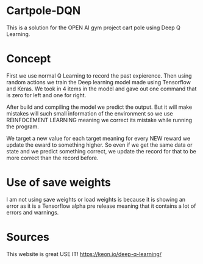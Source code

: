 # Cartpole-DQN
This is a solution for the OPEN AI gym project cart pole using Deep Q Learning.

# Concept
First we use normal Q Learning to record the past expierence. Then using random actions we train the Deep learning model made using 
Tensorflow and Keras. We took in 4 items in the model and gave out one command that is zero for left and one for right. 

After build and compiling the model we predict the output. But it will make mistakes will such small information of the environment 
so we use REINFOCEMENT LEARNING meaning we correct its mistake while running the program.

We target a new value for each target meaning for every NEW reward we update the eward to something higher. So even if we get the same
data or state and we predict something correct, we update the record for that to be more correct than the record before.

# Use of save weights
I am not using save weights or load weights is because it is showing an error as it is a Tensorflow alpha pre release meaning that it
contains a lot of errors and warnings.

# Sources
This website is great USE IT!
https://keon.io/deep-q-learning/
